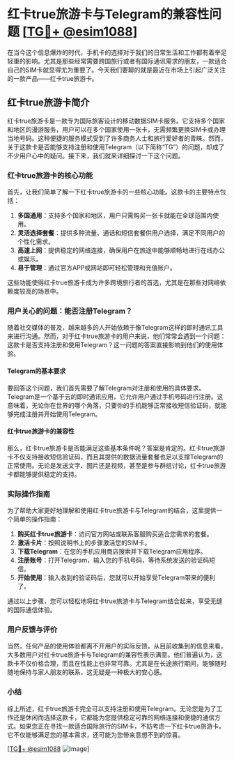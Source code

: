 # 红卡true旅游卡与Telegram的兼容性问题 [[TG💪+ @esim1088](https://t.me/s/esim1088)]

在当今这个信息爆炸的时代，手机卡的选择对于我们的日常生活和工作都有着举足轻重的影响。尤其是那些经常需要跨国旅行或者有国际通讯需求的朋友，一款适合自己的SIM卡就显得尤为重要了。今天我们要聊的就是最近在市场上引起广泛关注的一款产品——红卡true旅游卡。

## 红卡true旅游卡简介

红卡true旅游卡是一款专为国际旅客设计的移动数据SIM卡服务。它支持多个国家和地区的漫游服务，用户可以在多个国家使用一张卡，无需频繁更换SIM卡或办理当地号码。这种便捷的服务模式受到了许多商务人士和旅行爱好者的青睐。然而，关于这款卡是否能够支持注册和使用Telegram（以下简称“TG”）的问题，却成了不少用户心中的疑问。接下来，我们就来详细探讨一下这个问题。

### 红卡true旅游卡的核心功能

首先，让我们简单了解一下红卡true旅游卡的一些核心功能。这款卡的主要特点包括：

1. **多国通用**：支持多个国家和地区，用户只需购买一张卡就能在全球范围内使用。
2. **灵活选择套餐**：提供多种流量、通话和短信套餐供用户选择，满足不同用户的个性化需求。
3. **高速上网**：提供稳定的网络连接，确保用户在旅途中能够顺畅地进行在线办公或娱乐。
4. **易于管理**：通过官方APP或网站即可轻松管理和充值账户。

这些功能使得红卡true旅游卡成为许多跨境旅行者的首选，尤其是在那些对网络依赖度较高的场景中。

### 用户关心的问题：能否注册Telegram？

随着社交媒体的普及，越来越多的人开始依赖于像Telegram这样的即时通讯工具来进行沟通。然而，对于红卡true旅游卡的用户来说，他们常常会遇到一个问题：这款卡是否支持注册和使用Telegram？这一问题的答案直接影响到他们的使用体验。

#### Telegram的基本要求

要回答这个问题，我们首先需要了解Telegram对注册和使用的具体要求。Telegram是一个基于云的即时通讯应用，它允许用户通过手机号码进行注册。这意味着，无论你在世界的哪个角落，只要你的手机能够正常接收短信验证码，就能够完成注册并开始使用Telegram。

#### 红卡true旅游卡的兼容性

那么，红卡true旅游卡是否能满足这些基本条件呢？答案是肯定的。红卡true旅游卡不仅支持接收短信验证码，而且其提供的数据流量套餐也足以支撑Telegram的正常使用。无论是发送文字、图片还是视频，甚至是参与群组讨论，红卡true旅游卡都能够提供稳定的支持。

### 实际操作指南

为了帮助大家更好地理解和使用红卡true旅游卡与Telegram的结合，这里提供一个简单的操作指南：

1. **购买红卡true旅游卡**：访问官方网站或联系客服购买适合您需求的套餐。
2. **激活卡片**：按照说明书上的步骤激活您的SIM卡。
3. **下载Telegram**：在您的手机应用商店搜索并下载Telegram应用程序。
4. **注册账号**：打开Telegram，输入您的手机号码，等待系统发送的验证码短信。
5. **开始使用**：输入收到的验证码后，您就可以开始享受Telegram带来的便利了。

通过以上步骤，您可以轻松地将红卡true旅游卡与Telegram结合起来，享受无缝的国际通信体验。

### 用户反馈与评价

当然，任何产品的使用体验都离不开用户的实际反馈。从目前收集到的信息来看，大多数用户对红卡true旅游卡与Telegram的兼容性表示满意。他们普遍认为，这款卡不仅价格合理，而且在性能上也非常可靠。尤其是在长途旅行期间，能够随时随地保持与家人朋友的联系，这无疑是一种极大的安心感。

### 小结

综上所述，红卡true旅游卡完全可以支持注册和使用Telegram。无论您是为了工作还是休闲而选择这款卡，它都能为您提供稳定可靠的网络连接和便捷的通信方式。如果您正在寻找一款适合国际旅行的SIM卡，不妨考虑一下红卡true旅游卡。它不仅能够满足您的基本需求，还可能为您带来意想不到的惊喜。

[[TG💪+ @esim1088](https://t.me/s/esim1088) ![Image](https://i.postimg.cc/4NQfJmqS/Snipaste-2025-05-13-00-14-12.png)]